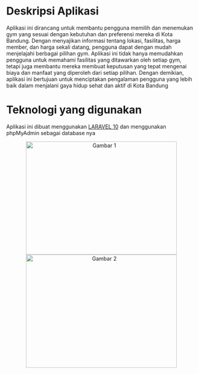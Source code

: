 # Deskripsi Aplikasi

Aplikasi ini dirancang untuk membantu pengguna memilih dan menemukan gym yang sesuai dengan kebutuhan dan preferensi mereka di Kota Bandung. Dengan menyajikan informasi tentang lokasi, fasilitas, harga member, dan harga sekali datang, pengguna dapat dengan mudah menjelajahi berbagai pilihan gym. Aplikasi ini tidak hanya memudahkan pengguna untuk memahami fasilitas yang ditawarkan oleh setiap gym, tetapi juga membantu mereka membuat keputusan yang tepat mengenai biaya dan manfaat yang diperoleh dari setiap pilihan. Dengan demikian, aplikasi ini bertujuan untuk menciptakan pengalaman pengguna yang lebih baik dalam menjalani gaya hidup sehat dan aktif di Kota Bandung

# Teknologi yang digunakan

Aplikasi ini dibuat menggunakan [LARAVEL 10](https://laravel.com/docs/10.x/installation) dan menggunakan phpMyAdmin sebagai database nya

<p align="center">
  <img src="https://github.com/dimasardnt6/GymLocator/assets/94734096/1513f6f1-a2e4-41cc-a1cd-d33895aa6297" width="400" height="300" alt="Gambar 1">
  <img src="https://github.com/dimasardnt6/GymLocator/assets/94734096/94dc1bf4-e210-47b4-90ee-a5cf5175408f" width="400" height="300" alt="Gambar 2">
</p>

